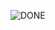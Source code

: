 ![DONE](https://user-images.githubusercontent.com/66948966/84752088-fd38d600-afc5-11ea-8509-1555a2449acf.PNG)
